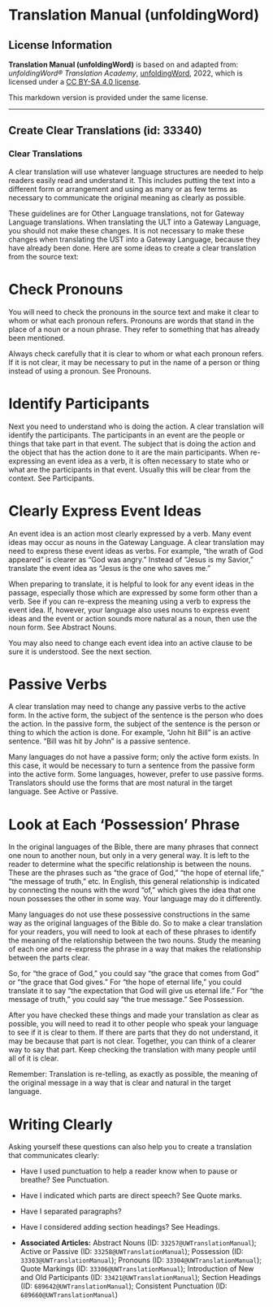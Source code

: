 # Translation Manual (unfoldingWord)

## License Information

**Translation Manual (unfoldingWord)** is based on and adapted from: _unfoldingWord® Translation Academy_, [unfoldingWord](https://unfoldingword.org/utw), 2022, which is licensed under a [CC BY-SA 4.0 license](https://creativecommons.org/licenses/by-sa/4.0/legalcode.en).

This markdown version is provided under the same license.



--------------------------------

## Create Clear Translations (id: 33340)

### Clear Translations

A clear translation will use whatever language structures are needed to help readers easily read and understand it. This includes putting the text into a different form or arrangement and using as many or as few terms as necessary to communicate the original meaning as clearly as possible.

These guidelines are for Other Language translations, not for Gateway Language translations. When translating the ULT into a Gateway Language, you should not make these changes. It is not necessary to make these changes when translating the UST into a Gateway Language, because they have already been done. Here are some ideas to create a clear translation from the source text:

Check Pronouns
==============

You will need to check the pronouns in the source text and make it clear to whom or what each pronoun refers. Pronouns are words that stand in the place of a noun or a noun phrase. They refer to something that has already been mentioned.

Always check carefully that it is clear to whom or what each pronoun refers. If it is not clear, it may be necessary to put in the name of a person or thing instead of using a pronoun. See Pronouns.

Identify Participants
=====================

Next you need to understand who is doing the action. A clear translation will identify the participants. The participants in an event are the people or things that take part in that event. The subject that is doing the action and the object that has the action done to it are the main participants. When re\-expressing an event idea as a verb, it is often necessary to state who or what are the participants in that event. Usually this will be clear from the context. See Participants.

Clearly Express Event Ideas
===========================

An event idea is an action most clearly expressed by a verb. Many event ideas may occur as nouns in the Gateway Language. A clear translation may need to express these event ideas as verbs. For example, “the wrath of God appeared” is clearer as “God was angry.” Instead of “Jesus is my Savior,” translate the event idea as “Jesus is the one who saves me.”

When preparing to translate, it is helpful to look for any event ideas in the passage, especially those which are expressed by some form other than a verb. See if you can re\-express the meaning using a verb to express the event idea. If, however, your language also uses nouns to express event ideas and the event or action sounds more natural as a noun, then use the noun form. See Abstract Nouns.

You may also need to change each event idea into an active clause to be sure it is understood. See the next section.

Passive Verbs
=============

A clear translation may need to change any passive verbs to the active form. In the active form, the subject of the sentence is the person who does the action. In the passive form, the subject of the sentence is the person or thing to which the action is done. For example, “John hit Bill” is an active sentence. “Bill was hit by John” is a passive sentence.

Many languages do not have a passive form; only the active form exists. In this case, it would be necessary to turn a sentence from the passive form into the active form. Some languages, however, prefer to use passive forms. Translators should use the forms that are most natural in the target language. See Active or Passive.

Look at Each ‘Possession’ Phrase
================================

In the original languages of the Bible, there are many phrases that connect one noun to another noun, but only in a very general way. It is left to the reader to determine what the specific relationship is between the nouns. These are the phrases such as “the grace of God,” “the hope of eternal life,” “the message of truth,” etc. In English, this general relationship is indicated by connecting the nouns with the word “of,” which gives the idea that one noun possesses the other in some way. Your language may do it differently.

Many languages do not use these possessive constructions in the same way as the original languages of the Bible do. So to make a clear translation for your readers, you will need to look at each of these phrases to identify the meaning of the relationship between the two nouns. Study the meaning of each one and re\-express the phrase in a way that makes the relationship between the parts clear.

So, for “the grace of God,” you could say “the grace that comes from God” or “the grace that God gives.” For “the hope of eternal life,” you could translate it to say “the expectation that God will give us eternal life.” For “the message of truth,” you could say “the true message.” See Possession.

After you have checked these things and made your translation as clear as possible, you will need to read it to other people who speak your language to see if it is clear to them. If there are parts that they do not understand, it may be because that part is not clear. Together, you can think of a clearer way to say that part. Keep checking the translation with many people until all of it is clear.

Remember: Translation is re\-telling, as exactly as possible, the meaning of the original message in a way that is clear and natural in the target language.

Writing Clearly
===============

Asking yourself these questions can also help you to create a translation that communicates clearly:

* Have I used punctuation to help a reader know when to pause or breathe? See Punctuation.
* Have I indicated which parts are direct speech? See Quote marks.
* Have I separated paragraphs?
* Have I considered adding section headings? See Headings.

* **Associated Articles:** Abstract Nouns (ID: `33257@UWTranslationManual`); Active or Passive (ID: `33258@UWTranslationManual`); Possession (ID: `33303@UWTranslationManual`); Pronouns (ID: `33304@UWTranslationManual`); Quote Markings (ID: `33306@UWTranslationManual`); Introduction of New and Old Participants (ID: `33421@UWTranslationManual`); Section Headings (ID: `689642@UWTranslationManual`); Consistent Punctuation (ID: `689660@UWTranslationManual`)

